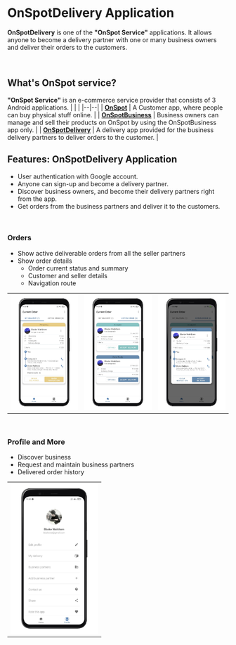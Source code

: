 # OnSpotDelivery Application 

**OnSpotDelivery** is one of the **"OnSpot Service"** applications. It allows anyone to become a delivery partner with one or many business owners and deliver their orders to the customers.

<br>

## What's OnSpot service?

**"OnSpot Service"** is an e-commerce service provider that consists of 3 Android applications.
|  |  |
|--|--|
| **[OnSpot](https://github.com/arguswaikhom/OnSpot)** | A Customer app, where people can buy physical stuff online. |
| **[OnSpotBusiness](https://github.com/arguswaikhom/OnSpotBusiness)** | Business owners can manage and sell their products on OnSpot by using the OnSpotBusiness app only. |
| **[OnSpotDelivery](https://github.com/arguswaikhom/OnSpotDelivery)** | A delivery app provided for the business delivery partners to deliver orders to the customer. |
<br>

## Features: OnSpotDelivery Application

-   User authentication with Google account.
-   Anyone can sign-up and become a delivery partner.
-   Discover business owners, and become their delivery partners right from the app.
-   Get orders from the business partners and deliver it to the customers.

<br>

### Orders
- Show active deliverable orders from all the seller partners
- Show order details
    - Order current status and summary
    - Customer and seller details
    - Navigation route

<table>
    <tbody>
        <tr>
            <td><img src="app-images/my-delivery.jpeg?raw=true" alt="drawing" width="200"/></td>
            <td><img src="app-images/active-order.jpeg?raw=true" alt="drawing" width="200"/></td>
            <td><img src="app-images/active-order-nav.jpeg?raw=true" alt="drawing" width="200"/></td>
        </tr>
    </tbody>
</table>

<br>

### Profile and More
- Discover business
- Request and maintain business partners
- Delivered order history

<table>
    <tbody>
        <tr>
            <td><img src="app-images/profile-navigation.jpeg?raw=true" alt="drawing" width="200"/></td>
        </tr>
    </tbody>
</table>
